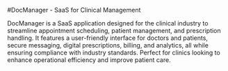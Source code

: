 #DocManager - SaaS for Clinical Management

DocManager is a SaaS application designed for the clinical industry to streamline appointment scheduling, patient management, and prescription handling. It features a user-friendly interface for doctors and patients, secure messaging, digital prescriptions, billing, and analytics, all while ensuring compliance with industry standards. Perfect for clinics looking to enhance operational efficiency and improve patient care.
